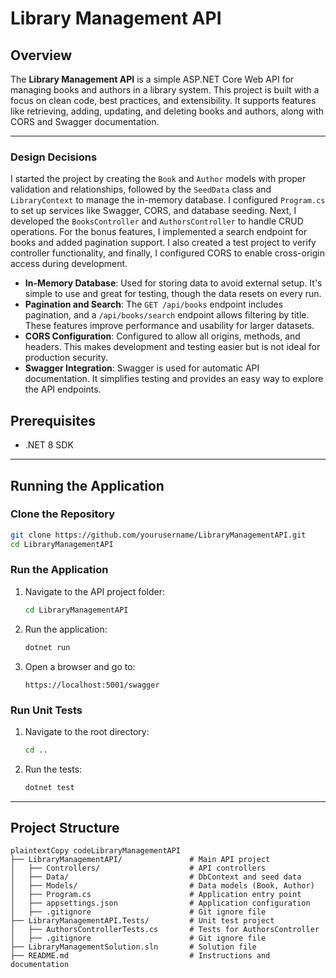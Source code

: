 # Library Management API

## Overview

The **Library Management API** is a simple ASP.NET Core Web API for managing books and authors in a library system. This project is built with a focus on clean code, best practices, and extensibility. It supports features like retrieving, adding, updating, and deleting books and authors, along with CORS and Swagger documentation.

------

### Design Decisions

I started the project by creating the `Book` and `Author` models with proper validation and relationships, followed by the `SeedData` class and `LibraryContext` to manage the in-memory database. I configured `Program.cs` to set up services like Swagger, CORS, and database seeding. Next, I developed the `BooksController` and `AuthorsController` to handle CRUD operations. For the bonus features, I implemented a search endpoint for books and added pagination support. I also created a test project to verify controller functionality, and finally, I configured CORS to enable cross-origin access during development.

- **In-Memory Database**:
  Used for storing data to avoid external setup. It's simple to use and great for testing, though the data resets on every run.
- **Pagination and Search**:
  The `GET /api/books` endpoint includes pagination, and a `/api/books/search` endpoint allows filtering by title. These features improve performance and usability for larger datasets.
- **CORS Configuration**:
  Configured to allow all origins, methods, and headers. This makes development and testing easier but is not ideal for production security.
- **Swagger Integration**:
  Swagger is used for automatic API documentation. It simplifies testing and provides an easy way to explore the API endpoints.

## Prerequisites

- .NET 8 SDK

------

## Running the Application

### Clone the Repository

```bash
git clone https://github.com/yourusername/LibraryManagementAPI.git
cd LibraryManagementAPI
```

### Run the Application

1. Navigate to the API project folder:

   ```bash
   cd LibraryManagementAPI
   ```

2. Run the application:

   ```bash
   dotnet run
   ```

3. Open a browser and go to:

   ```
   https://localhost:5001/swagger
   ```

### Run Unit Tests

1. Navigate to the root directory:

   ```bash
   cd ..
   ```

2. Run the tests:

   ```bash
   dotnet test
   ```

------

## Project Structure

```
plaintextCopy codeLibraryManagementAPI
├── LibraryManagementAPI/               # Main API project
│   ├── Controllers/                    # API controllers
│   ├── Data/                           # DbContext and seed data
│   ├── Models/                         # Data models (Book, Author)
│   ├── Program.cs                      # Application entry point
│   ├── appsettings.json                # Application configuration
│   ├── .gitignore                      # Git ignore file
├── LibraryManagementAPI.Tests/         # Unit test project
│   ├── AuthorsControllerTests.cs       # Tests for AuthorsController
│   ├── .gitignore                      # Git ignore file
├── LibraryManagementSolution.sln       # Solution file
├── README.md                           # Instructions and documentation
```